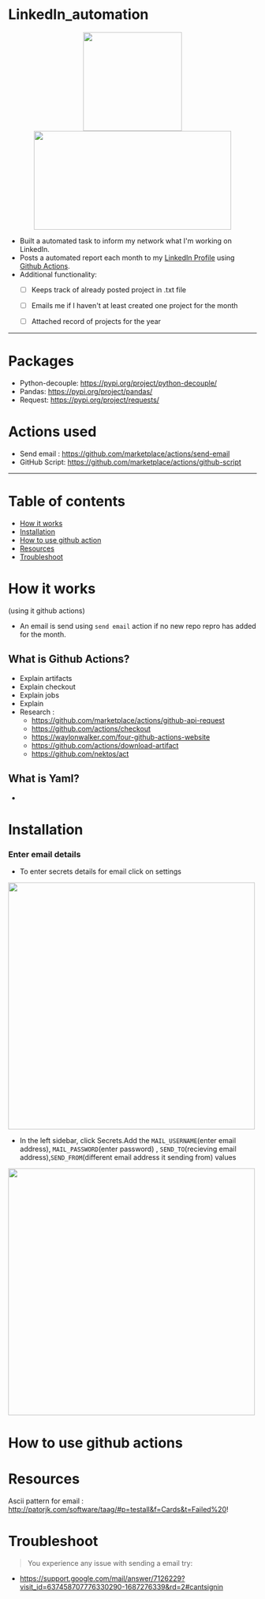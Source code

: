 # LinkedIn_automation
<p align="center">
<img height=200 src=https://user-images.githubusercontent.com/50704452/104107731-54d2c200-52c7-11eb-8b5a-b98d9c32ae6a.jpeg>
<img height=200 width=400 src=https://user-images.githubusercontent.com/50704452/104107772-b430d200-52c7-11eb-992b-61265adf89b1.png>
</p>

 - Built a automated task to inform my network what I'm working on LinkedIn.
 - Posts a automated report each month to my [LinkedIn Profile](https://www.linkedin.com/in/nbj-mncube/) using [Github Actions](https://docs.github.com/en/free-pro-team@latest/actions).
 - Additional functionality:
     - [ ] Keeps track of already posted project in .txt file
     - [ ] Emails me if I haven't at least created one project for the month
     - [ ] Attached record of projects for the year

 
----
# Packages
- Python-decouple: https://pypi.org/project/python-decouple/
- Pandas: https://pypi.org/project/pandas/
- Request: https://pypi.org/project/requests/

# Actions used
 - Send email : https://github.com/marketplace/actions/send-email
 - GitHub Script: https://github.com/marketplace/actions/github-script
----
# Table of contents
 - [How it works](#how-it-works)
 - [Installation](#installation)
 - [How to use github action](#how-to-use-github-actions)
 - [Resources](#resources)
 - [Troubleshoot](#troubleshoot)

 # How it works
 (using it github actions)
 - An email is send using `send email` action if no new repo repro has added for the month.
 ## What is Github Actions?
 - Explain artifacts
 - Explain checkout
 - Explain jobs
 - Explain
 - Research :
    - https://github.com/marketplace/actions/github-api-request
    - https://github.com/actions/checkout
    - https://waylonwalker.com/four-github-actions-website
    - https://github.com/actions/download-artifact
    - https://github.com/nektos/act 

 ## What is Yaml?
 - 
 # Installation
 ### Enter email details
 - To enter secrets details for email click on settings
 <p>
<img width= 500 src=https://user-images.githubusercontent.com/50704452/104120644-07933680-5341-11eb-8072-a5f0faa38a42.png>
</p>

 - In the left sidebar, click Secrets.Add the `MAIL_USERNAME`(enter email address), `MAIL_PASSWORD`(enter password) , `SEND_TO`(recieving email address),`SEND_FROM`(different email address it sending from) values

<p>
<img width= 500 src=https://user-images.githubusercontent.com/50704452/104120647-1974d980-5341-11eb-9a63-1b2bfb32f7bb.png>
</p>

 # How to use github actions
 # Resources
 Ascii pattern for email : http://patorjk.com/software/taag/#p=testall&f=Cards&t=Failed%20!

 # Troubleshoot
  > You experience any issue with sending a email try:
  - https://support.google.com/mail/answer/7126229?visit_id=637458707776330290-1687276339&rd=2#cantsignin